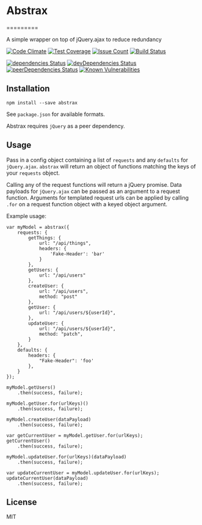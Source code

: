 # Abstrax
=========

A simple wrapper on top of jQuery.ajax to reduce redundancy

[![Code
Climate](https://codeclimate.com/github/farneman/abstrax/badges/gpa.svg)](https://codeclimate.com/github/farneman/abstrax)
[![Test
Coverage](https://codeclimate.com/github/farneman/abstrax/badges/coverage.svg)](https://codeclimate.com/github/farneman/abstrax/coverage)
[![Issue
Count](https://codeclimate.com/github/farneman/abstrax/badges/issue_count.svg)](https://codeclimate.com/github/farneman/abstrax)
[![Build
Status](https://travis-ci.org/farneman/abstrax.svg?branch=master)](https://travis-ci.org/farneman/abstrax)

[![dependencies
Status](https://david-dm.org/farneman/abstrax/status.svg)](https://david-dm.org/farneman/abstrax)
[![devDependencies
Status](https://david-dm.org/farneman/abstrax/dev-status.svg)](https://david-dm.org/farneman/abstrax?type=dev)
[![peerDependencies
Status](https://david-dm.org/farneman/abstrax/peer-status.svg)](https://david-dm.org/farneman/abstrax?type=peer)
[![Known
Vulnerabilities](https://snyk.io/test/npm/name/badge.svg)](https://snyk.io/test/npm/name)

## Installation

```
npm install --save abstrax
```

See `package.json` for available formats.

Abstrax requires `jQuery` as a peer dependency.

## Usage

Pass in a config object containing a list of `requests` and any `defaults` for
`jQuery.ajax`. `abstrax` will return an object of functions matching the keys
of your `requests` object.

Calling any of the request functions will return a jQuery promise. Data
payloads for `jQuery.ajax` can be passed as an argument to a request function.
Arguments for templated request urls can be applied by calling `.for` on a
request function object with a keyed object argument.

Example usage:

```
var myModel = abstrax({
    requests: {
        getThings: {
            url: "/api/things",
            headers: {
                'Fake-Header': 'bar'
            }
        },
        getUsers: {
            url: "/api/users"
        },
        createUser: {
            url: "/api/users",
            method: "post"
        },
        getUser: {
            url: "/api/users/${userId}",
        },
        updateUser: {
            url: "/api/users/${userId}",
            method: "patch",
        }
    },
    defaults: {
        headers: {
            "Fake-Header": 'foo'
        },
    }
});

myModel.getUsers()
    .then(success, failure);

myModel.getUser.for(urlKeys)()
    .then(success, failure);

myModel.createUser(dataPayload)
    .then(success, failure);

var getCurrentUser = myModel.getUser.for(urlKeys);
getCurrentUser()
    .then(success, failure);

myModel.updateUser.for(urlKeys)(dataPayload)
    .then(success, failure);

var updateCurrentUser = myModel.updateUser.for(urlKeys);
updateCurrentUser(dataPayload)
    .then(success, failure);
```

## License

MIT
